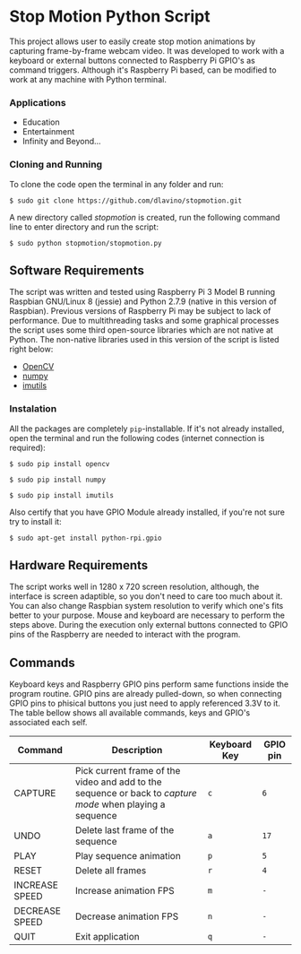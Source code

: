 # Stop Motion Python Script
This project allows user to easily create stop motion animations by capturing frame-by-frame webcam video. It was developed to work with a keyboard or external buttons connected to Raspberry Pi GPIO's as command triggers. Although it's Raspberry Pi based, can be modified to work at any machine with Python terminal.

### Applications
- Education
- Entertainment
- Infinity and Beyond...

### Cloning and Running
To clone the code open the terminal in any folder and run:
```
$ sudo git clone https://github.com/dlavino/stopmotion.git
```
A new directory called *stopmotion* is created, run the following command line to enter directory and run the script:
```
$ sudo python stopmotion/stopmotion.py
```

## Software Requirements
The script was written and tested using Raspberry Pi 3 Model B running Raspbian GNU/Linux 8 (jessie) and Python 2.7.9 (native in this version of Raspbian). Previous versions of Raspberry Pi may be subject to lack of performance.
Due to multithreading tasks and some graphical processes the script uses some third open-source libraries which are not native at Python. The non-native libraries used in this version of the script is listed right below:
- [OpenCV](https://github.com/opencv/opencv)
- [numpy](https://github.com/numpy/numpy)
- [imutils](https://github.com/jrosebr1/imutils)

### Instalation
All the packages are completely `pip`-installable. If it's not already installed, open the terminal and run the following codes (internet connection is required):
```
$ sudo pip install opencv
```
```
$ sudo pip install numpy
```
```
$ sudo pip install imutils
```
Also certify that you have GPIO Module already installed, if you're not sure try to install it:
```
$ sudo apt-get install python-rpi.gpio
```
## Hardware Requirements
The script works well in 1280 x 720 screen resolution, although, the interface is screen adaptible, so you don't need to care too much about it. You can also change Raspbian system resolution to verify which one's fits better to your purpose.
Mouse and keyboard are necessary to perform the steps above. During the execution only external buttons connected to GPIO pins of the Raspberry are needed to interact with the program.

## Commands
Keyboard keys and Raspberry GPIO pins perform same functions inside the program routine. GPIO pins are already pulled-down, so when connecting GPIO pins to phisical buttons you just need to apply referenced 3.3V to it.
The table bellow shows all available commands, keys and GPIO's associated each self.

| Command | Description | Keyboard Key | GPIO pin |
| --- | --- | --- | --- |
| CAPTURE | Pick current frame of the video and add to the sequence or back to *capture mode* when playing a sequence | `c` | `6` |
| UNDO | Delete last frame of the sequence | `a` | `17` |
| PLAY | Play sequence animation | `p` | `5` |
| RESET | Delete all frames | `r` | `4` |
| INCREASE SPEED | Increase animation FPS | `m` | `-` |
| DECREASE SPEED | Decrease animation FPS | `n` | `-` |
| QUIT | Exit application | `q` | `-` |




